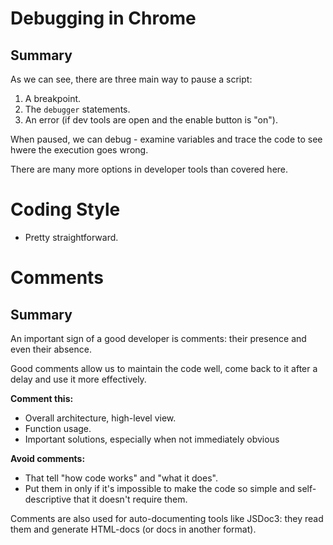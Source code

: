 # Debugging in Chrome

## Summary

As we can see, there are three main way to pause a script:

1. A breakpoint.
2. The `debugger` statements.
3. An error (if dev tools are open and the enable button is "on").

When paused, we can debug - examine variables and trace the code to see hwere the execution goes wrong.

There are many more options in developer tools than covered here.

# Coding Style

- Pretty straightforward.

# Comments

## Summary

An important sign of a good developer is comments: their presence and even their absence.

Good comments allow us to maintain the code well, come back to it after a delay and use it more effectively.

**Comment this:**

- Overall architecture, high-level view.
- Function usage.
- Important solutions, especially when not immediately obvious

**Avoid comments:**

- That tell "how code works" and "what it does".
- Put them in only if it's impossible to make the code so simple and self-descriptive that it doesn't require them.

Comments are also used for auto-documenting tools like JSDoc3: they read them and generate HTML-docs (or docs in another format).